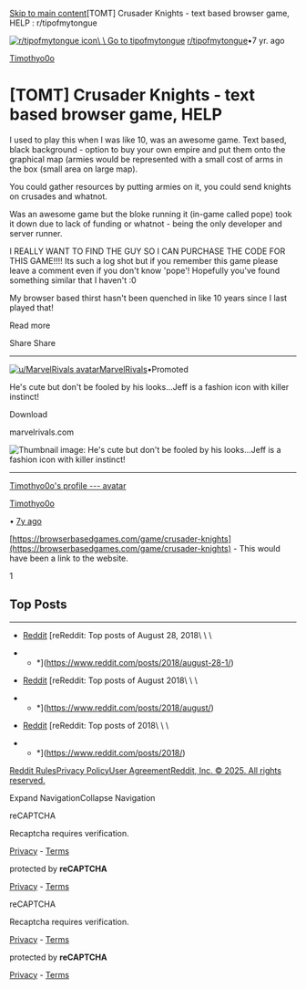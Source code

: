 [Skip to main content](https://www.reddit.com/r/tipofmytongue/comments/9au527/tomt_crusader_knights_text_based_browser_game_help/#main-content)\[TOMT\] Crusader Knights - text based browser game, HELP : r/tipofmytongue

[![r/tipofmytongue icon](https://styles.redditmedia.com/t5_2r4oc/styles/communityIcon_lmvv9k5nrby11.png?width=96&height=96&frame=1&auto=webp&crop=96:96,smart&s=e432a186088a11c41575bf644c9f43bde46b900a)\\
\\
Go to tipofmytongue](https://www.reddit.com/r/tipofmytongue/)
[r/tipofmytongue](https://www.reddit.com/r/tipofmytongue/)•7 yr. ago

[Timothyo0o](https://www.reddit.com/user/Timothyo0o/)

# \[TOMT\] Crusader Knights - text based browser game, HELP

I used to play this when I was like 10, was an awesome game. Text based, black background - option to buy your own empire and put them onto the graphical map (armies would be represented with a small cost of arms in the box (small area on large map).


You could gather resources by putting armies on it, you could send knights on crusades and whatnot.


Was an awesome game but the bloke running it (in-game called pope) took it down due to lack of funding or whatnot - being the only developer and server runner.


I REALLY WANT TO FIND THE GUY SO I CAN PURCHASE THE CODE FOR THIS GAME!!!! Its such a log shot but if you remember this game please leave a comment even if you don't know 'pope'! Hopefully you've found something similar that I haven't :0


My browser based thirst hasn't been quenched in like 10 years since I last played that!


Read more


Share
Share


* * *

[![u/MarvelRivals avatar](https://styles.redditmedia.com/t5_dcxqlg/styles/profileIcon_7nwoq178j5de1.jpeg?width=48&height=48&frame=1&auto=webp&crop=&s=9987356382b3ee90908386daff93b741ac253985)MarvelRivals](https://www.reddit.com/user/MarvelRivals/)•Promoted

He's cute but don't be fooled by his looks...Jeff is a fashion icon with killer instinct!

Download

marvelrivals.com


![Thumbnail image: He's cute but don't be fooled by his looks...Jeff is a fashion icon with killer instinct!](https://preview.redd.it/o4skpenaiy0f1.jpeg?auto=webp&s=2bf1f1b86caebda7834cc4ada02aa32aa1aae9d3)

* * *

[Timothyo0o's profile --- avatar](https://www.reddit.com/user/Timothyo0o/)

[Timothyo0o](https://www.reddit.com/user/Timothyo0o/)

• [7y ago](https://www.reddit.com/r/tipofmytongue/comments/9au527/comment/e4y5ce1/)

[https://browserbasedgames.com/game/crusader-knights](https://browserbasedgames.com/game/crusader-knights) \- This would have been a link to the website.


1

## Top Posts

* * *

- [Reddit](https://www.reddit.com/posts/2018/august-28-1/)
[reReddit: Top posts of August 28, 2018\\
\\
\\
* * *](https://www.reddit.com/posts/2018/august-28-1/)

- [Reddit](https://www.reddit.com/posts/2018/august/)
[reReddit: Top posts of August 2018\\
\\
\\
* * *](https://www.reddit.com/posts/2018/august/)

- [Reddit](https://www.reddit.com/posts/2018/)
[reReddit: Top posts of 2018\\
\\
\\
* * *](https://www.reddit.com/posts/2018/)


[Reddit Rules](https://www.redditinc.com/policies/content-policy)[Privacy Policy](https://www.reddit.com/policies/privacy-policy)[User Agreement](https://www.redditinc.com/policies/user-agreement)[Reddit, Inc. © 2025. All rights reserved.](https://redditinc.com/)

Expand NavigationCollapse Navigation

reCAPTCHA

Recaptcha requires verification.

[Privacy](https://www.google.com/intl/en/policies/privacy/) \- [Terms](https://www.google.com/intl/en/policies/terms/)

protected by **reCAPTCHA**

[Privacy](https://www.google.com/intl/en/policies/privacy/) \- [Terms](https://www.google.com/intl/en/policies/terms/)

reCAPTCHA

Recaptcha requires verification.

[Privacy](https://www.google.com/intl/en/policies/privacy/) \- [Terms](https://www.google.com/intl/en/policies/terms/)

protected by **reCAPTCHA**

[Privacy](https://www.google.com/intl/en/policies/privacy/) \- [Terms](https://www.google.com/intl/en/policies/terms/)